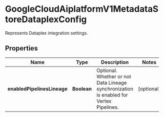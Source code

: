 

# GoogleCloudAiplatformV1MetadataStoreDataplexConfig

Represents Dataplex integration settings.

## Properties

| Name | Type | Description | Notes |
|------------ | ------------- | ------------- | -------------|
|**enabledPipelinesLineage** | **Boolean** | Optional. Whether or not Data Lineage synchronization is enabled for Vertex Pipelines. |  [optional] |



